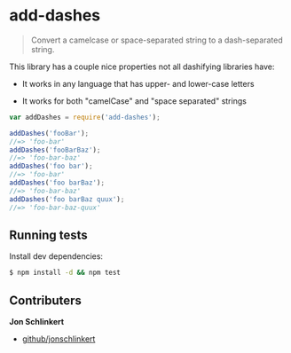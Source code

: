 # add-dashes

> Convert a camelcase or space-separated string to a dash-separated string.

This library has a couple nice properties not all dashifying libraries have:

* It works in any language that has upper- and lower-case letters

* It works for both "camelCase" and "space separated" strings

```js
var addDashes = require('add-dashes');

addDashes('fooBar');
//=> 'foo-bar'
addDashes('fooBarBaz');
//=> 'foo-bar-baz'
addDashes('foo bar');
//=> 'foo-bar'
addDashes('foo barBaz');
//=> 'foo-bar-baz'
addDashes('foo barBaz quux');
//=> 'foo-bar-baz-quux'
```

## Running tests

Install dev dependencies:

```sh
$ npm install -d && npm test
```

## Contributers

**Jon Schlinkert**

* [github/jonschlinkert](https://github.com/jonschlinkert)
